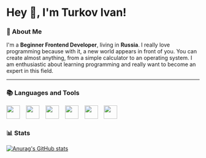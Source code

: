 # Hey 👋, I'm Turkov Ivan!

### 📝 About Me

I'm a **Beginner Frontend Developer**, living in **Russia**. I really love programming because with it, a new world appears in front of you. You can create almost anything, from a simple calculator to an operating system. I am enthusiastic about learning programming and really want to become an expert in this field.


---

### 📚 Languages and Tools

<div>
  <img height="35" src="https://cdn.jsdelivr.net/gh/devicons/devicon@latest/icons/javascript/javascript-original.svg" />
  <img width="8" />
  <img height="35" src="https://cdn.jsdelivr.net/gh/devicons/devicon@latest/icons/html5/html5-original.svg" />
  <img width="8" />
  <img height="35" src="https://cdn.jsdelivr.net/gh/devicons/devicon@latest/icons/css3/css3-original.svg" />
  <img width="8" />
  <img height="35" src="https://cdn.jsdelivr.net/gh/devicons/devicon@latest/icons/sass/sass-original.svg" />
  <img width="8" />
  <img height="35" src="https://cdn.jsdelivr.net/gh/devicons/devicon@latest/icons/git/git-original.svg" />
  <img width="8" />
  <img height="35" src="https://cdn.jsdelivr.net/gh/devicons/devicon@latest/icons/github/github-original.svg" />
</div>

### 📊 Stats

[![Anurag's GitHub stats](https://github-readme-stats.vercel.app/api?username=cater98&show_icons=true&theme=transparent)
](https://github.com/cater98/github-readme-stats&show_icons=true&theme=transparent)
